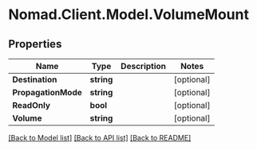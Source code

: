 # Nomad.Client.Model.VolumeMount

## Properties

Name | Type | Description | Notes
------------ | ------------- | ------------- | -------------
**Destination** | **string** |  | [optional] 
**PropagationMode** | **string** |  | [optional] 
**ReadOnly** | **bool** |  | [optional] 
**Volume** | **string** |  | [optional] 

[[Back to Model list]](../README.md#documentation-for-models) [[Back to API list]](../README.md#documentation-for-api-endpoints) [[Back to README]](../README.md)

